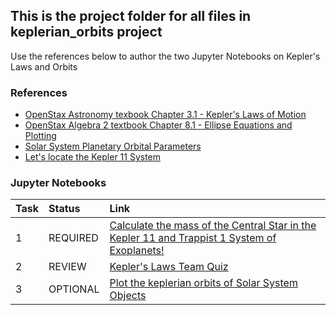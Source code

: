 ## This is the project folder for all files in keplerian_orbits project
Use the references below to author the two Jupyter Notebooks on Kepler's Laws and Orbits

### References

* [OpenStax Astronomy texbook Chapter 3.1 - Kepler's Laws of Motion](https://openstax.org/books/astronomy/pages/3-1-the-laws-of-planetary-motion)
* [OpenStax Algebra 2 textbook Chapter 8.1 - Ellipse Equations and Plotting](https://openstax.org/books/college-algebra-2e/pages/8-1-the-ellipse)
* [Solar System Planetary Orbital Parameters](https://drive.google.com/file/d/1TT_SJSf7bK434GmUL4O1dOwhWMNH8lT5/view?usp=sharing)
* [Let's locate the Kepler 11 System](https://exoplanets.nasa.gov/eyes-on-exoplanets/?destinations=%2Falien-worlds%2Fexoplanet-travel-bureau%3Fcid%3D1%2Ctravel_bureau_missions#/)

### Jupyter Notebooks

| Task | Status | Link
| :--- | :--- | :--- |
| 1 | REQUIRED | [Calculate the mass of the Central Star in the Kepler 11 and Trappist 1 System of Exoplanets!](https://bushastrolab.com/hub/user-redirect/git-pull?repo=https%3A%2F%2Fgithub.com%2Fchandrunarayan%2Fastronomy&branch=gh-pages&urlpath=lab%2Ftree%2Fastronomy%2Fprojects%2Fkeplerian_orbits%2Fkeplerian_orbits.ipynb?reset)
| 2 | REVIEW | [Kepler's Laws Team Quiz](https://bushastrolab.com/hub/user-redirect/git-pull?repo=https%3A%2F%2Fgithub.com%2Fchandrunarayan%2Fastronomy&branch=gh-pages&urlpath=lab%2Ftree%2Fastronomy%2Fprojects%2Fkeplerian_orbits%2Fkeplers_laws.ipynb?reset)
| 3 | OPTIONAL | [Plot the keplerian orbits of Solar System Objects](https://bushastrolab.com/hub/user-redirect/git-pull?repo=https%3A%2F%2Fgithub.com%2Fchandrunarayan%2Fastronomy&branch=gh-pages&urlpath=lab%2Ftree%2Fastronomy%2Fprojects%2Fkeplerian_orbits%2Fsolar_system_orbits.ipynb?reset)
